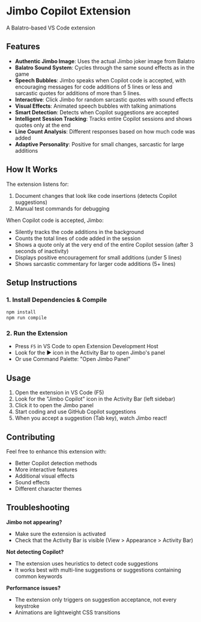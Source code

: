 # Jimbo Copilot Extension

A Balatro-based VS Code extension

## Features

- **Authentic Jimbo Image**: Uses the actual Jimbo joker image from Balatro
- **Balatro Sound System**: Cycles through the same sound effects as in the game
- **Speech Bubbles**: Jimbo speaks when Copilot code is accepted, with encouraging messages for code additions of 5 lines or less and sarcastic quotes for additions of more than 5 lines.
- **Interactive**: Click Jimbo for random sarcastic quotes with sound effects
- **Visual Effects**: Animated speech bubbles with talking animations
- **Smart Detection**: Detects when Copilot suggestions are accepted
- **Intelligent Session Tracking**: Tracks entire Copilot sessions and shows quotes only at the end
- **Line Count Analysis**: Different responses based on how much code was added
- **Adaptive Personality**: Positive for small changes, sarcastic for large additions

## How It Works

The extension listens for:
1. Document changes that look like code insertions (detects Copilot suggestions)
2. Manual test commands for debugging

When Copilot code is accepted, Jimbo:
- Silently tracks the code additions in the background
- Counts the total lines of code added in the session
- Shows a quote only at the very end of the entire Copilot session (after 3 seconds of inactivity)
- Displays positive encouragement for small additions (under 5 lines)
- Shows sarcastic commentary for larger code additions (5+ lines)

## Setup Instructions

### 1. Install Dependencies & Compile
```bash
npm install
npm run compile
```

### 2. Run the Extension
- Press `F5` in VS Code to open Extension Development Host
- Look for the ▶️ icon in the Activity Bar to open Jimbo's panel
- Or use Command Palette: "Open Jimbo Panel"

## Usage

1. Open the extension in VS Code (F5)
2. Look for the "Jimbo Copilot" icon in the Activity Bar (left sidebar)
3. Click it to open the Jimbo panel
4. Start coding and use GitHub Copilot suggestions
5. When you accept a suggestion (Tab key), watch Jimbo react!

## Contributing

Feel free to enhance this extension with:
- Better Copilot detection methods
- More interactive features
- Additional visual effects
- Sound effects
- Different character themes

## Troubleshooting

**Jimbo not appearing?**
- Make sure the extension is activated
- Check that the Activity Bar is visible (View > Appearance > Activity Bar)

**Not detecting Copilot?**
- The extension uses heuristics to detect code suggestions
- It works best with multi-line suggestions or suggestions containing common keywords

**Performance issues?**
- The extension only triggers on suggestion acceptance, not every keystroke
- Animations are lightweight CSS transitions

